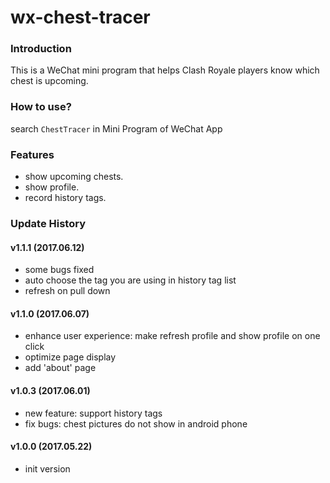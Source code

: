 # wx-chest-tracer
### Introduction

This is a WeChat mini program that helps Clash Royale players know which chest is upcoming.

### How to use?

search `ChestTracer` in Mini Program of WeChat App

### Features

- show upcoming chests.
- show profile.
- record history tags.

### Update History

#### v1.1.1 (2017.06.12)

- some bugs fixed
- auto choose the tag you are using in history tag list
- refresh on pull down

#### v1.1.0 (2017.06.07)

- enhance user experience: make refresh profile and show profile on one click
- optimize page display
- add 'about' page

#### v1.0.3 (2017.06.01)

- new feature: support history tags
- fix bugs: chest pictures do not show in android phone

#### v1.0.0 (2017.05.22)

- init version

